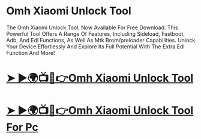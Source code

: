 # Omh Xiaomi Unlock Tool
The Omh Xiaomi Unlock Tool, Now Available For Free Download. This Powerful Tool Offers A Range Of Features, Including Sideload, Fastboot, Adb, And Edl Functions, As Well As Mtk Brom/preloader Capabilities. Unlock Your Device Effortlessly And Explore Its Full Potential With The Extra Edl Function And More!
# [➤ ►🌍📺📱👉Omh Xiaomi Unlock Tool](https://gsmatoztool.com/omh-xiaomi-unlock-tool/)

# [➤ ►🌍📺📱👉Omh Xiaomi Unlock Tool For Pc](https://a2zflashfile.com/omh-xiaomi-unlock-tool/)
